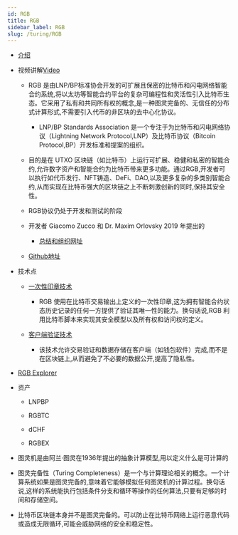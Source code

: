 ```yaml
---
id: RGB
title: RGB
sidebar_label: RGB
slug: /turing/RGB
---
```


- [介绍](https://mirror.xyz/dapangdun.eth/SUZguS8yb8TE_MxOUwak56iw9J9axyvy-n58Rmd8No4)

- 视频讲解[Video](https://deschool.app/u/2EKMaiHSP)
	- RGB 是由LNP/BP标准协会开发的可扩展且保密的比特币和闪电网络智能合约系统,将以太坊等智能合约平台的复杂可编程性和灵活性引入比特币生态。它采用了私有和共同所有权的概念,是一种图灵完备的、无信任的分布式计算形式,不需要引入代币的非区块的去中心化协议。

		- LNP/BP Standards Association 是一个专注于为比特币和闪电网络协议（Lightning Network Protocol,LNP）及比特币协议（Bitcoin Protocol,BP）开发标准和提案的组织。

	- 目的是在 UTXO 区块链（如比特币）上运行可扩展、稳健和私密的智能合约,允许数字资产和智能合约为比特币带来更多功能。通过RGB,开发者可以执行如代币发行、NFT铸造、DeFi、DAO,以及更多复杂的多类别智能合约,从而实现在比特币强大的区块链之上不断刺激创新的同时,保持其安全性。

	- RGB协议仍处于开发和测试的阶段

	- 开发者 Giacomo Zucco 和 Dr. Maxim Orlovsky  2019 年提出的

		- [总结和组织网址](https://rgb-org.github.io/)

	- [Github地址](https://github.com/RGB-WG/rgb/)

- 技术点

	- [一次性印章技术](https://blackpaper.rgb.tech/consensus-layer/3.-client-side-validation/3.2.-single-use-seals)

		- RGB 使用在比特币交易输出上定义的一次性印章,这为拥有智能合约状态历史记录的任何一方提供了验证其唯一性的能力。换句话说,RGB 利用比特币脚本来实现其安全模型以及所有权和访问权的定义。

	- [客户端验证技术](https://blackpaper.rgb.tech/consensus-layer/3.-client-side-validation/3.1.-proof-of-publication)

		- 该技术允许交易验证和数据存储在客户端（如钱包软件）完成,而不是在区块链上,从而避免了不必要的数据公开,提高了隐私性。

- [RGB Explorer](https://rgbex.io/)

- 资产

	- LNPBP

	- RGBTC

	- dCHF

	- RGBEX


- 图灵机是由阿兰·图灵在1936年提出的抽象计算模型,用以定义什么是可计算的

- 图灵完备性（Turing Completeness）是一个与计算理论相关的概念。一个计算系统如果是图灵完备的,意味着它能够模拟任何图灵机的计算过程。换句话说,这样的系统能执行包括条件分支和循环等操作的任何算法,只要有足够的时间和存储空间。

- 比特币区块链本身并不是图灵完备的。可以防止在比特币网络上运行恶意代码或造成无限循环,可能会威胁网络的安全和稳定性。

